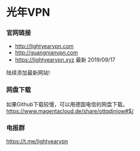 # 光年VPN

### 官网链接
- http://lightyearvpn.com
- http://guangnianvpn.com
- https://lightyearvpn.xyz 最新 2019/09/17 

陆续添加最新网站!

### 网盘下载
如果Github下载较慢，可以用德国电信的网盘下载。
https://www.magentacloud.de/share/ottqdjnjow#$/

### 电报群 
https://t.me/lightyearvpn
